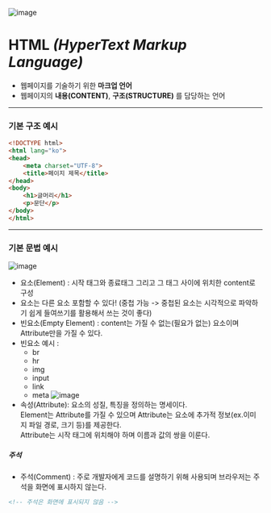 ![image](https://upload.wikimedia.org/wikipedia/commons/thumb/6/61/HTML5_logo_and_wordmark.svg/180px-HTML5_logo_and_wordmark.svg.png)
# HTML *(HyperText Markup Language)*
  - 웹페이지를 기술하기 위한 **마크업 언어**
  - 웹페이지의 **내용(CONTENT)**, **구조(STRUCTURE)** 를 담당하는 언어
--------------------------------------------------------------------

### 기본 구조 예시
```html
<!DOCTYPE html>
<html lang="ko">
<head>
    <meta charset="UTF-8">
    <title>페이지 제목</title>
</head>
<body>
    <h1>글머리</h1>
    <p>문단</p>
</body>
</html>
```
--------------------------------------------------------------------
### 기본 문법 예시
![image](https://poiemaweb.com/img/tag.png)
- 요소(Element) : 시작 태그와 종료태그 그리고 그 태그 사이에 위치한 content로 구성
- 요소는 다른 요소 포함할 수 있다! (중첩 가능 -> 중첩된 요소는 시각적으로 파악하기 쉽게 들여쓰기를 활용해서 쓰는 것이 좋다)
- 빈요소(Empty Element) : content는 가질 수 없는(필요가 없는) 요소이며 Attribute만을 가질 수 있다.
- 빈요소 예시 :
    - br
    - hr
    - img
    - input
    - link
    - meta
![image](https://poiemaweb.com/img/html-attribute.png)
- 속성(Attribute): 요소의 성질, 특징을 정의하는 명세이다.<br> Element는 Attribute를 가질 수 있으며
  Attribute는 요소에 추가적 정보(ex.이미지 파일 경로, 크기 등)를 제공한다.<br> Attribute는 시작 태그에 위치해야 하며
  이름과 값의 쌍을 이룬다.

##### 주석
- 주석(Comment) : 주로 개발자에게 코드를 설명하기 위해 사용되며 브라우저는 주석을 화면에 표시하지 않는다.
```html
<!-- 주석은 화면에 표시되지 않음 -->
```
